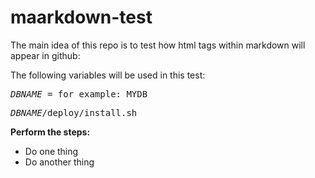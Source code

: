 # maarkdown-test
The main idea of this repo is to test how html tags within markdown will appear in github:

The following variables will be used in this test:

<pre class="prettyprint lang-sh">
<var>DBNAME</var> = for example: MYDB
</pre>

<pre class="prettyprint lang-sh">
<var>DBNAME</var>/deploy/install.sh
</pre>

**Perform the steps:**

*   Do one thing
*   Do another thing

